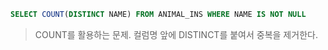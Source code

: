 ```sql
SELECT COUNT(DISTINCT NAME) FROM ANIMAL_INS WHERE NAME IS NOT NULL
```

>COUNT를 활용하는 문제.
컬럼명 앞에 DISTINCT를 붙여서 중복을 제거한다.
